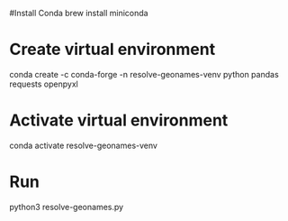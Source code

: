 #Install Conda
brew install miniconda

# Create virtual environment
conda create -c conda-forge -n resolve-geonames-venv python pandas requests openpyxl

# Activate virtual environment
conda activate resolve-geonames-venv

# Run
python3 resolve-geonames.py

